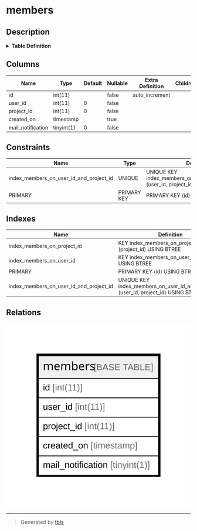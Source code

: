 # members

## Description

<details>
<summary><strong>Table Definition</strong></summary>

```sql
CREATE TABLE `members` (
  `id` int(11) NOT NULL AUTO_INCREMENT,
  `user_id` int(11) NOT NULL DEFAULT '0',
  `project_id` int(11) NOT NULL DEFAULT '0',
  `created_on` timestamp NULL DEFAULT NULL,
  `mail_notification` tinyint(1) NOT NULL DEFAULT '0',
  PRIMARY KEY (`id`),
  UNIQUE KEY `index_members_on_user_id_and_project_id` (`user_id`,`project_id`),
  KEY `index_members_on_user_id` (`user_id`),
  KEY `index_members_on_project_id` (`project_id`)
) ENGINE=InnoDB DEFAULT CHARSET=latin1
```

</details>

## Columns

| Name | Type | Default | Nullable | Extra Definition | Children | Parents | Comment |
| ---- | ---- | ------- | -------- | --------------- | -------- | ------- | ------- |
| id | int(11) |  | false | auto_increment |  |  |  |
| user_id | int(11) | 0 | false |  |  |  |  |
| project_id | int(11) | 0 | false |  |  |  |  |
| created_on | timestamp |  | true |  |  |  |  |
| mail_notification | tinyint(1) | 0 | false |  |  |  |  |

## Constraints

| Name | Type | Definition |
| ---- | ---- | ---------- |
| index_members_on_user_id_and_project_id | UNIQUE | UNIQUE KEY index_members_on_user_id_and_project_id (user_id, project_id) |
| PRIMARY | PRIMARY KEY | PRIMARY KEY (id) |

## Indexes

| Name | Definition |
| ---- | ---------- |
| index_members_on_project_id | KEY index_members_on_project_id (project_id) USING BTREE |
| index_members_on_user_id | KEY index_members_on_user_id (user_id) USING BTREE |
| PRIMARY | PRIMARY KEY (id) USING BTREE |
| index_members_on_user_id_and_project_id | UNIQUE KEY index_members_on_user_id_and_project_id (user_id, project_id) USING BTREE |

## Relations

![er](members.svg)

---

> Generated by [tbls](https://github.com/k1LoW/tbls)
